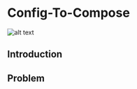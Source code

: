 # Config-To-Compose

![alt text](https://github.com/Aisha-isha/MDE/master/imgs/config2compose.jpg "Logo Title Text 1")


## Introduction

## Problem

